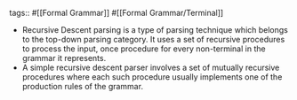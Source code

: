 tags:: #[[Formal Grammar]] #[[Formal Grammar/Terminal]]

- Recursive Descent parsing is a type of parsing technique which belongs to the top-down parsing category. It uses a set of recursive procedures to process the input, once procedure for every non-terminal in the grammar it represents.
- A simple recursive descent parser involves a set of mutually recursive procedures where each such procedure usually implements one of the production rules of the grammar.
